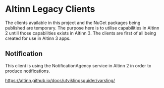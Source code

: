 # Altinn Legacy Clients

The clients available in this project and the NuGet packages being published are temporary. The purpose here is to utilise capabilities in Altinn 2 untill those capabilities exists in Altinn 3. The clients are first of all being created for use in Altinn 3 apps.

## Notification

This client is using the NotificationAgency service in Altinn 2 in order to produce notifications. 

https://altinn.github.io/docs/utviklingsguider/varsling/


